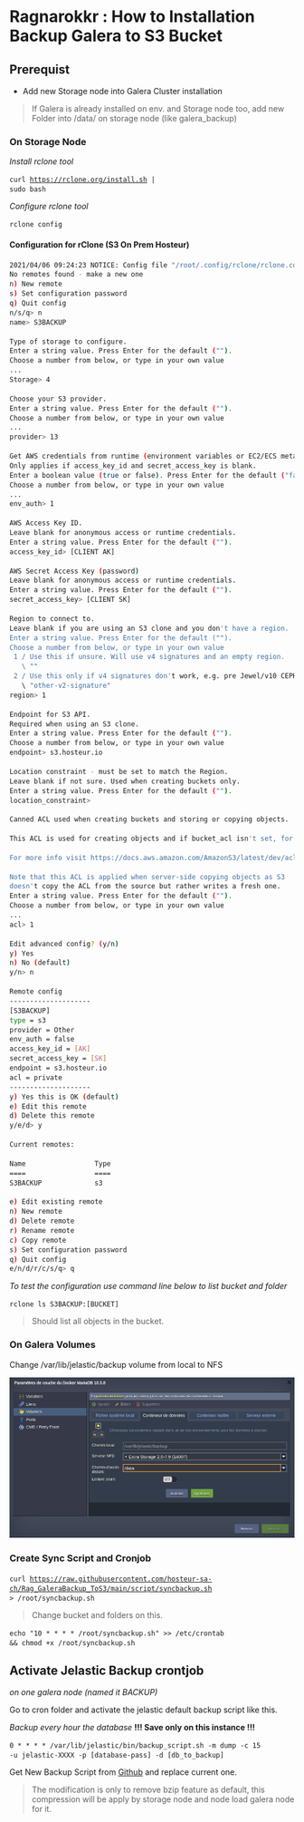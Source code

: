 # Ragnarokkr : How to Installation Backup Galera to S3 Bucket

## Prerequist

* Add new Storage node into Galera Cluster installation
>If Galera is already installed on env. and Storage node too, add new Folder into /data/ on storage node (like galera_backup)

### On Storage Node

*Install rclone tool*

<code>curl https://rclone.org/install.sh | sudo bash</code>

*Configure rclone tool*

<code>rclone config</code>

#### Configuration for rClone (S3 On Prem Hosteur)

```bash
2021/04/06 09:24:23 NOTICE: Config file "/root/.config/rclone/rclone.conf" not found - using defaults
No remotes found - make a new one
n) New remote
s) Set configuration password
q) Quit config
n/s/q> n
name> S3BACKUP

Type of storage to configure.
Enter a string value. Press Enter for the default ("").
Choose a number from below, or type in your own value
...
Storage> 4

Choose your S3 provider.
Enter a string value. Press Enter for the default ("").
Choose a number from below, or type in your own value
...
provider> 13

Get AWS credentials from runtime (environment variables or EC2/ECS meta data if no env vars).
Only applies if access_key_id and secret_access_key is blank.
Enter a boolean value (true or false). Press Enter for the default ("false").
Choose a number from below, or type in your own value
...
env_auth> 1

AWS Access Key ID.
Leave blank for anonymous access or runtime credentials.
Enter a string value. Press Enter for the default ("").
access_key_id> [CLIENT AK]

AWS Secret Access Key (password)
Leave blank for anonymous access or runtime credentials.
Enter a string value. Press Enter for the default ("").
secret_access_key> [CLIENT SK]

Region to connect to.
Leave blank if you are using an S3 clone and you don't have a region.
Enter a string value. Press Enter for the default ("").
Choose a number from below, or type in your own value
 1 / Use this if unsure. Will use v4 signatures and an empty region.
   \ ""
 2 / Use this only if v4 signatures don't work, e.g. pre Jewel/v10 CEPH.
   \ "other-v2-signature"
region> 1

Endpoint for S3 API.
Required when using an S3 clone.
Enter a string value. Press Enter for the default ("").
Choose a number from below, or type in your own value
endpoint> s3.hosteur.io

Location constraint - must be set to match the Region.
Leave blank if not sure. Used when creating buckets only.
Enter a string value. Press Enter for the default ("").
location_constraint>

Canned ACL used when creating buckets and storing or copying objects.

This ACL is used for creating objects and if bucket_acl isn't set, for creating buckets too.

For more info visit https://docs.aws.amazon.com/AmazonS3/latest/dev/acl-overview.html#canned-acl

Note that this ACL is applied when server-side copying objects as S3
doesn't copy the ACL from the source but rather writes a fresh one.
Enter a string value. Press Enter for the default ("").
Choose a number from below, or type in your own value
...
acl> 1

Edit advanced config? (y/n)
y) Yes
n) No (default)
y/n> n

Remote config
--------------------
[S3BACKUP]
type = s3
provider = Other
env_auth = false
access_key_id = [AK]
secret_access_key = [SK]
endpoint = s3.hosteur.io
acl = private
--------------------
y) Yes this is OK (default)
e) Edit this remote
d) Delete this remote
y/e/d> y

Current remotes:

Name                 Type
====                 ====
S3BACKUP             s3

e) Edit existing remote
n) New remote
d) Delete remote
r) Rename remote
c) Copy remote
s) Set configuration password
q) Quit config
e/n/d/r/c/s/q> q
```

*To test the configuration use command line below to list bucket and folder*

<code>rclone ls S3BACKUP:[BUCKET]</code>
>Should list all objects in the bucket.


### On Galera Volumes

Change /var/lib/jelastic/backup volume from local to NFS

![volume](https://github.com/hosteur-sa-ch/Rag_GaleraBackup_ToS3/blob/main/img/Conf_Vol_Galera.png)

### Create Sync Script and Cronjob

<code>curl https://raw.githubusercontent.com/hosteur-sa-ch/Rag_GaleraBackup_ToS3/main/script/syncbackup.sh > /root/syncbackup.sh</code>
>Change bucket and folders on this.

<code>echo "10 * * * * /root/syncbackup.sh" >> /etc/crontab && chmod +x /root/syncbackup.sh</code>

## Activate Jelastic Backup crontjob

*on one galera node (named it BACKUP)*

Go to cron folder and activate the jelastic default backup script like this.

*Backup every hour the database*
**!!! Save only on this instance !!!**

<code>0 * * * * /var/lib/jelastic/bin/backup_script.sh -m dump -c 15 -u jelastic-XXXX -p [database-pass] -d [db_to_backup]</code>

Get New Backup Script from [Github](https://raw.githubusercontent.com/hosteur-sa-ch/Rag_GaleraBackup_ToS3/main/script/backup_script.sh) and replace current one.
>The modification is only to remove bzip feature as default, this compression will be apply by storage node and node load galera node for it.